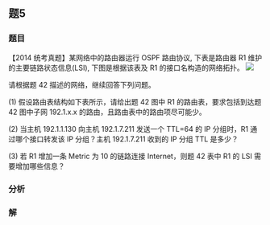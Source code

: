 ## 题5
### 题目
【2014 统考真题】某网络中的路由器运行 OSPF 路由协议, 下表是路由器 R1 维护的主要链路状态信息(LSI), 下图是根据该表及 R1 的接口名构造的网络拓扑。
![](https://img.hwenyi.tech/202411231539370.webp)

请根据题 42 描述的网络，继续回答下列问题。

(1) 假设路由表结构如下表所示，请给出题 42 图中 R1 的路由表，要求包括到达题 42 图中子网 192.1.x.x 的路由，且路由表中的路由项尽可能少。

(2) 当主机 192.1.1.130 向主机 192.1.7.211 发送一个 TTL=64 的 IP 分组时，R1 通过哪个接口转发该 IP 分组？主机 192.1.7.211 收到的 IP 分组 TTL 是多少？

(3) 若 R1 增加一条 Metric 为 10 的链路连接 Internet，则题 42 表中 R1 的 LSI 需要增加哪些信息？
### 分析

### 解
